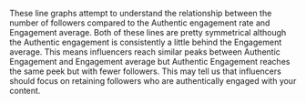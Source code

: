 These line graphs attempt to understand the relationship between the number of followers compared to the Authentic engagement rate and Engagement average. Both of these lines are pretty symmetrical although the Authentic engagement is consistently a little behind the Engagement average. This means influencers reach similar peaks between Authentic Engagement and Engagement average but Authentic Engagement reaches the same peek but with fewer followers. This may tell us that influencers should focus on retaining followers who are authentically engaged with your content.